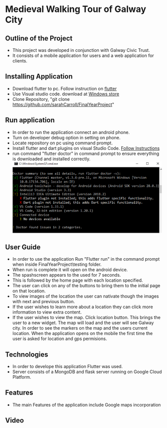 # Medieval Walking Tour of Galway City

## Outline of the Project
* This project was developed in conjunction with Galway Civic Trust.
* It consists of a mobile application for users and a web application for clients.

## Installing Application
* Download flutter to pc. Follow instruction on [flutter](https://flutter.dev/docs/get-started/install/window)
* Use Visual studio code. download at [Windows store](https://code.visualstudio.com/docs/setup/windows)
* Clone Repository, "git clone https://github.com/sarahCarroll/FinalYearProject"

## Run application
* In order to run the application connect an android phone.
* Turn on developer debug option in setting on phone.
* Locate repository on pc using command prompt.
* Install flutter and dart plugins on visual Studio Code. [Follow Instructions](https://flutter.dev/docs/get-started/editor?tab=vscode)
* run command "flutter doctor" in command prompt to ensure everything is downloaded and installed correctly.
![alt text](https://github.com/sarahCarroll/FinalYearProject/blob/master/img/FlutterDoctor.PNG "Logo Title Text 1")

## User Guide
* In order to use the application Run "Flutter run" in the command prompt when inside FinalYearProject\testing folder.
* When run is complete it will open on the android device.
* The spashscreen appears to the used for 7 seconds.
* This is followed by the home page with each location specified.
* The user can click on any of the buttons to bring them to the initial page on that location.
* To view images of the location the user can nativate though the images with next and previous button.
* If the user wishes to learn more about a location they can click more information to view extra content.
* If the user wishes to view the map. Click location button. This brings the user to a new widget. The map will load and the user will see Galway city. In order to see the markers on the map and the users current location. When the application opens on the mobile the first time the user is asked for location and gps permisions.

## Technologies
* In order to develope this application Flutter was used.
* Server consists of a MongoDB and flask server running on Google Cloud Platform.

## Features
* The main Features of the application include Google maps incorporation

## Video
